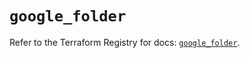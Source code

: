 # `google_folder`

Refer to the Terraform Registry for docs: [`google_folder`](https://registry.terraform.io/providers/hashicorp/google-beta/5.41.0/docs/resources/google_folder).

